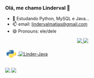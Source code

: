 ### Olá, me chamo Linderval 👋

- 🌱 Estudando Python, MySQL e Java... 
- 📫 email: lindervalmatias@gmail.com
- 😄 Pronouns: ele/dele

<div align="center">
  <a href="https://github.com/Linderval-Moura">
  <img height="180em" src="https://github-readme-stats.vercel.app/api?username=Linderval-Moura&show_icons=true&theme=dark&include_all_commits=true&count_private=false"/>
  <img height="180em" src="https://github-readme-stats.vercel.app/api/top-langs/?username=Linderval-Moura&layout=compact&langs_count=7&theme=dark"/>
</div>
  <div style="display: inline_block"><br>
  <img align="center" alt="Linder-Python" height="30" width="40" src="https://raw.githubusercontent.com/devicons/devicon/master/icons/python/python-original.svg">
  <img align="center" alt="Linder-Java" height="31" width="40" src="https://cdn.jsdelivr.net/gh/devicons/devicon/icons/java/java-original.svg">
</div>
  
   
  ##
</div>
   <a href = "mailto:lindervalmatias@gmail.com"><img src="https://img.shields.io/badge/-Gmail-%23333?style=for-the-badge&logo=gmail&logoColor=white" target="_blank"></a>
   <a href="https://www.linkedin.com/in/linderval-matias/" target="_blank"><img src="https://img.shields.io/badge/-LinkedIn-%230077B5?style=for-the-badge&logo=linkedin&logoColor=white" target="_blank"></a> 

 
</div>
